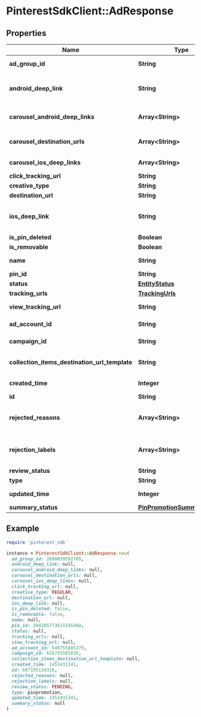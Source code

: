 # PinterestSdkClient::AdResponse

## Properties

| Name | Type | Description | Notes |
| ---- | ---- | ----------- | ----- |
| **ad_group_id** | **String** | ID of the ad group that contains the ad. | [optional] |
| **android_deep_link** | **String** | Deep link URL for Android devices. Not currently available. Using this field will generate an error. | [optional] |
| **carousel_android_deep_links** | **Array&lt;String&gt;** | Comma-separated deep links for the carousel pin on Android. | [optional] |
| **carousel_destination_urls** | **Array&lt;String&gt;** | Comma-separated destination URLs for the carousel pin to promote. | [optional] |
| **carousel_ios_deep_links** | **Array&lt;String&gt;** | Comma-separated deep links for the carousel pin on iOS. | [optional] |
| **click_tracking_url** | **String** | Tracking url for the ad clicks. | [optional] |
| **creative_type** | **String** | Ad creative type enum | [optional] |
| **destination_url** | **String** | Destination URL. | [optional] |
| **ios_deep_link** | **String** | Deep link URL for iOS devices. Not currently available. Using this field will generate an error. | [optional] |
| **is_pin_deleted** | **Boolean** | Is original pin deleted? | [optional] |
| **is_removable** | **Boolean** | Is pin repinnable? | [optional] |
| **name** | **String** | Name of the ad - 255 chars max. | [optional] |
| **pin_id** | **String** | Pin ID. | [optional] |
| **status** | [**EntityStatus**](EntityStatus.md) |  | [optional] |
| **tracking_urls** | [**TrackingUrls**](TrackingUrls.md) |  | [optional] |
| **view_tracking_url** | **String** | Tracking URL for ad impressions. | [optional] |
| **ad_account_id** | **String** | The ID of the advertiser that this ad belongs to. | [optional] |
| **campaign_id** | **String** | ID of the ad campaign that contains this ad. | [optional] |
| **collection_items_destination_url_template** | **String** | Destination URL template for all items within a collections drawer. | [optional] |
| **created_time** | **Integer** | Pin creation time. Unix timestamp in seconds. | [optional] |
| **id** | **String** | The ID of this ad. | [optional] |
| **rejected_reasons** | **Array&lt;String&gt;** | Enum reason why the pin was rejected. Returned if &lt;code&gt;review_status&lt;/code&gt; is \&quot;REJECTED\&quot;. | [optional] |
| **rejection_labels** | **Array&lt;String&gt;** | Text reason why the pin was rejected. Returned if &lt;code&gt;review_status&lt;/code&gt; is \&quot;REJECTED\&quot;. | [optional] |
| **review_status** | **String** | Ad review status | [optional] |
| **type** | **String** | Always \&quot;ad\&quot;. | [optional] |
| **updated_time** | **Integer** | Last update time. Unix timestamp in seconds. | [optional] |
| **summary_status** | [**PinPromotionSummaryStatus**](PinPromotionSummaryStatus.md) | Ad summary status | [optional] |

## Example

```ruby
require 'pinterest_sdk'

instance = PinterestSdkClient::AdResponse.new(
  ad_group_id: 2680059592705,
  android_deep_link: null,
  carousel_android_deep_links: null,
  carousel_destination_urls: null,
  carousel_ios_deep_links: null,
  click_tracking_url: null,
  creative_type: REGULAR,
  destination_url: null,
  ios_deep_link: null,
  is_pin_deleted: false,
  is_removable: false,
  name: null,
  pin_id: 394205773611545468,
  status: null,
  tracking_urls: null,
  view_tracking_url: null,
  ad_account_id: 549755885175,
  campaign_id: 626735565838,
  collection_items_destination_url_template: null,
  created_time: 1451431341,
  id: 687195134316,
  rejected_reasons: null,
  rejection_labels: null,
  review_status: PENDING,
  type: pinpromotion,
  updated_time: 1451431341,
  summary_status: null
)
```

